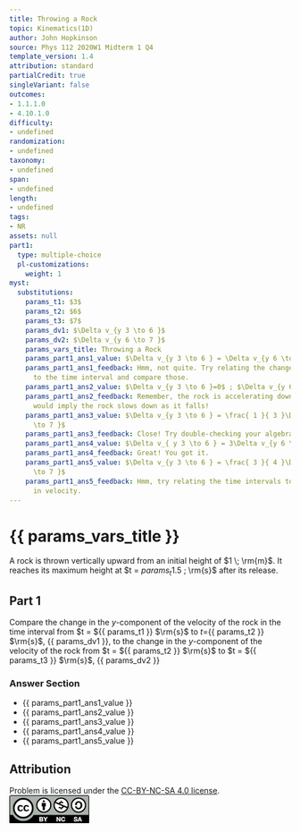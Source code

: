 ```yaml
---
title: Throwing a Rock
topic: Kinematics(1D)
author: John Hopkinson
source: Phys 112 2020W1 Midterm 1 Q4
template_version: 1.4
attribution: standard
partialCredit: true
singleVariant: false
outcomes:
- 1.1.1.0
- 4.10.1.0
difficulty:
- undefined
randomization:
- undefined
taxonomy:
- undefined
span:
- undefined
length:
- undefined
tags:
- NR
assets: null
part1:
  type: multiple-choice
  pl-customizations:
    weight: 1
myst:
  substitutions:
    params_t1: $3$
    params_t2: $6$
    params_t3: $7$
    params_dv1: $\Delta v_{y 3 \to 6 }$
    params_dv2: $\Delta v_{y 6 \to 7 }$
    params_vars_title: Throwing a Rock
    params_part1_ans1_value: $\Delta v_{y 3 \to 6 } = \Delta v_{y 6 \to 7 } + 2 $
    params_part1_ans1_feedback: Hmm, not quite. Try relating the change in velocity
      to the time interval and compare those.
    params_part1_ans2_value: $\Delta v_{y 3 \to 6 }=0$ ; $\Delta v_{y 6 \to 7 }<0$
    params_part1_ans2_feedback: Remember, the rock is accelerating down. These statements
      would imply the rock slows down as it falls!
    params_part1_ans3_value: $\Delta v_{y 3 \to 6 } = \frac{ 1 }{ 3 }\Delta v_{y 6
      \to 7 }$
    params_part1_ans3_feedback: Close! Try double-checking your algebra.
    params_part1_ans4_value: $\Delta v_{ y 3 \to 6 } = 3\Delta v_{y 6 \to 7 }$
    params_part1_ans4_feedback: Great! You got it.
    params_part1_ans5_value: $\Delta v_{y 3 \to 6 } = \frac{ 3 }{ 4 }\Delta v_{y 6
      \to 7 }$
    params_part1_ans5_feedback: Hmm, try relating the time intervals to the change
      in velocity.
---
```

# {{ params_vars_title }}
A rock is thrown vertically upward from an initial height of $1 \; \rm{m}$. It reaches its maximum height at $t = ${{ params_t1 }}$.5 \; \rm{s}$ after its release.

## Part 1

Compare the change in the $y$-component of the velocity of the rock in the time interval from $t = ${{ params_t1 }} $\rm{s}$ to $t =${{ params_t2 }} $\rm{s}$, {{ params_dv1 }}, to the change in the $y$-component of the velocity of the rock from $t = ${{ params_t2 }} $\rm{s}$ to $t = ${{ params_t3 }} $\rm{s}$, {{ params_dv2 }}

### Answer Section

- {{ params_part1_ans1_value }}
- {{ params_part1_ans2_value }}
- {{ params_part1_ans3_value }}
- {{ params_part1_ans4_value }}
- {{ params_part1_ans5_value }}

## Attribution

Problem is licensed under the [CC-BY-NC-SA 4.0 license](https://creativecommons.org/licenses/by-nc-sa/4.0/).<br> ![The Creative Commons 4.0 license requiring attribution-BY, non-commercial-NC, and share-alike-SA license.](https://raw.githubusercontent.com/firasm/bits/master/by-nc-sa.png)